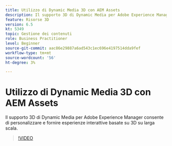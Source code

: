 ```yaml
---
title: Utilizzo di Dynamic Media 3D con AEM Assets
description: Il supporto 3D di Dynamic Media per Adobe Experience Manager consente di personalizzare e fornire esperienze interattive basate su 3D su larga scala
feature: Risorse 3D
version: 6.5
kt: 5349
topic: Gestione dei contenuti
role: Business Practitioner
level: Beginner
source-git-commit: aac86e29887a6ad543c1ec696e4197514dda9fef
workflow-type: tm+mt
source-wordcount: '56'
ht-degree: 3%

---
```



# Utilizzo di Dynamic Media 3D con AEM Assets

Il supporto 3D di Dynamic Media per Adobe Experience Manager consente di personalizzare e fornire esperienze interattive basate su 3D su larga scala.

>[!VIDEO](https://video.tv.adobe.com/v/35156/?quality=12&learn=on)
